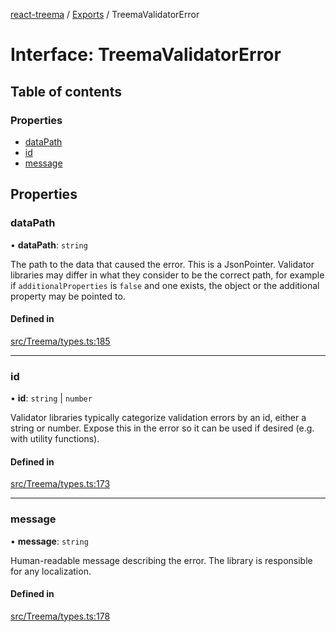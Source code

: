[react-treema](../README.md) / [Exports](../modules.md) / TreemaValidatorError

# Interface: TreemaValidatorError

## Table of contents

### Properties

- [dataPath](TreemaValidatorError.md#datapath)
- [id](TreemaValidatorError.md#id)
- [message](TreemaValidatorError.md#message)

## Properties

### dataPath

• **dataPath**: `string`

The path to the data that caused the error. This is a JsonPointer. Validator
libraries may differ in what they consider to be the correct path, for example
if `additionalProperties` is `false` and one exists, the object or the
additional property may be pointed to.

#### Defined in

[src/Treema/types.ts:185](https://github.com/sderickson/react-treema/blob/cecfce1/src/Treema/types.ts#L185)

___

### id

• **id**: `string` \| `number`

Validator libraries typically categorize validation errors by an id, either a
string or number. Expose this in the error so it can be used if desired (e.g.
with utility functions).

#### Defined in

[src/Treema/types.ts:173](https://github.com/sderickson/react-treema/blob/cecfce1/src/Treema/types.ts#L173)

___

### message

• **message**: `string`

Human-readable message describing the error. The library is responsible for
any localization.

#### Defined in

[src/Treema/types.ts:178](https://github.com/sderickson/react-treema/blob/cecfce1/src/Treema/types.ts#L178)
